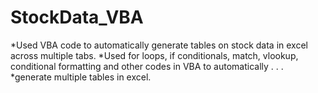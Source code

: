 # StockData_VBA
*Used VBA code to automatically generate tables on stock data in excel across multiple tabs.
*Used for loops, if conditionals, match, vlookup, conditional formatting and other codes in VBA to automatically . . .
*generate multiple tables in excel.
